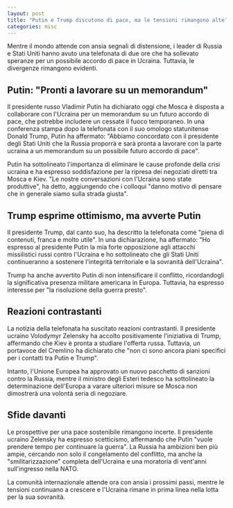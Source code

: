 ```yaml
---
layout: post
title: "Putin e Trump discutono di pace, ma le tensioni rimangono alte"
categories: misc
---
```


Mentre il mondo attende con ansia segnali di distensione, i leader di Russia e Stati Uniti hanno avuto una telefonata di due ore che ha sollevato speranze per un possibile accordo di pace in Ucraina. Tuttavia, le divergenze rimangono evidenti.

## **Putin: "Pronti a lavorare su un memorandum"**

Il presidente russo Vladimir Putin ha dichiarato oggi che Mosca è disposta a collaborare con l'Ucraina per un memorandum su un futuro accordo di pace, che potrebbe includere un cessate il fuoco temporaneo. In una conferenza stampa dopo la telefonata con il suo omologo statunitense Donald Trump, Putin ha affermato: "Abbiamo concordato con il presidente degli Stati Uniti che la Russia proporrà e sarà pronta a lavorare con la parte ucraina a un memorandum su un possibile futuro accordo di pace".

Putin ha sottolineato l'importanza di eliminare le cause profonde della crisi ucraina e ha espresso soddisfazione per la ripresa dei negoziati diretti tra Mosca e Kiev. "Le nostre conversazioni con l'Ucraina sono state produttive", ha detto, aggiungendo che i colloqui "danno motivo di pensare che in generale siamo sulla strada giusta".

## **Trump esprime ottimismo, ma avverte Putin**

Il presidente Trump, dal canto suo, ha descritto la telefonata come "piena di contenuti, franca e molto utile". In una dichiarazione, ha affermato: "Ho espresso al presidente Putin la mia forte opposizione agli attacchi missilistici russi contro l'Ucraina e ho sottolineato che gli Stati Uniti continueranno a sostenere l'integrità territoriale e la sovranità dell'Ucraina".

Trump ha anche avvertito Putin di non intensificare il conflitto, ricordandogli la significativa presenza militare americana in Europa. Tuttavia, ha espresso interesse per "la risoluzione della guerra presto".

## **Reazioni contrastanti**

La notizia della telefonata ha suscitato reazioni contrastanti. Il presidente ucraino Volodymyr Zelensky ha accolto positivamente l'iniziativa di Trump, affermando che Kiev è pronta a studiare l'offerta russa. Tuttavia, un portavoce del Cremlino ha dichiarato che "non ci sono ancora piani specifici per i contatti tra Putin e Trump".

Intanto, l'Unione Europea ha approvato un nuovo pacchetto di sanzioni contro la Russia, mentre il ministro degli Esteri tedesco ha sottolineato la determinazione dell'Europa a varare ulteriori misure se Mosca non dimostrerà una volontà seria di negoziare.

## **Sfide davanti**

Le prospettive per una pace sostenibile rimangono incerte. Il presidente ucraino Zelensky ha espresso scetticismo, affermando che Putin "vuole prendere tempo per continuare la guerra". La Russia ha ambizioni ben più ampie, cercando non solo il congelamento del conflitto, ma anche la "smilitarizzazione" completa dell'Ucraina e una moratoria di vent'anni sull'ingresso nella NATO.

La comunità internazionale attende ora con ansia i prossimi passi, mentre le tensioni continuano a crescere e l'Ucraina rimane in prima linea nella lotta per la sua sovranità.